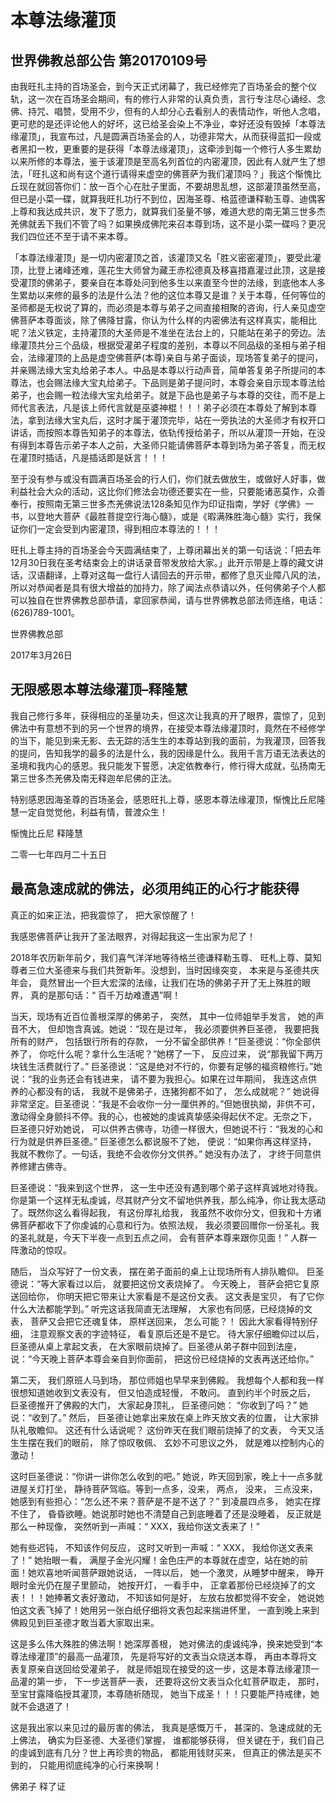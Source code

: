 # 本尊法缘灌顶

## 世界佛教总部公告 第20170109号


由我旺扎主持的百场圣会，到今天正式闭幕了，我已经修完了百场圣会的整个仪轨，这一次在百场圣会期间，有的修行人非常的认真负责，言行专注尽心诵经、念佛、持咒、唱赞，受用不少，但有的人却分心去看别人的表情动作，听他人念唱，更可悲的是还评论他人的好坏，这已给圣会染上不净业，幸好还没有毁掉「本尊法缘灌顶」，我宣布过，凡是圆满百场圣会的人，功德非常大，从而获得蓝扣一段或者黑扣一枚，更重要的是获得「本尊法缘灌顶」，这牵涉到每一个修行人多生累劫以来所修的本尊法，鉴于该灌顶是至高名列首位的内密灌顶，因此有人就产生了想法，「旺扎这和尚有这个道行请得来虚空的佛菩萨为我们灌顶吗？」我这个惭愧比丘现在就回答你们：放一百个心在肚子里面，不要胡思乱想，这部灌顶虽然至高，但已是小菜一碟，就算我旺扎功行不到位，因海圣尊、格蓝德谦释勒玉尊、迪偶客上尊和我达成共识，发下了愿力，就算我们圣量不够，难道大悲的南无第三世多杰羌佛就丢下我们不管了吗？如果换成佛陀来召本尊到场，这不是小菜一碟吗？更况我们四位还不至于请不来本尊。


「本尊法缘灌顶」是一切内密灌顶之首，该灌顶又名「胜义密密灌顶」，要受此灌顶，比登上诸峰还难，莲花生大师曾为藏王赤松德真及移喜措嘉灌过此顶，这是接受灌顶的佛弟子，要亲自在本尊处问到他多生以来直至今世的法缘，到底他本人多生累劫以来修的最多的法是什么法？他的这位本尊又是谁？关于本尊，任何等位的圣师都是无权说了算的，而必须是本尊与弟子之间直接相聚的咨询，行人亲见虚空佛菩萨本尊面谈，除了佛降甘露，你认为什么样的内密佛法有这样真实，能相比呢？法义铁定，主持灌顶的大圣师是不准坐在法台上的，只能站在弟子的旁边。法缘灌顶共分三个品级，根据受灌弟子程度的差别，本尊以不同品级的圣相与弟子相会，法缘灌顶的上品是虚空佛菩萨(本尊)亲自与弟子面谈，现场答复弟子的提问，并亲赐法缘大宝丸给弟子本人。中品是本尊以行动声音，简单答复弟子所提问的本尊法，也会赐法缘大宝丸给弟子。下品则是弟子提问时，本尊会亲自示现本尊法给弟子，也会赐一粒法缘大宝丸给弟子。就是下品也是弟子与本尊的交往，而不是上师代言表法，凡是该上师代言就是巫婆神棍！！！弟子必须在本尊处了解到本尊法，拿到法缘大宝丸后，这时才属于灌顶完毕，站在一旁执法的大圣师才有权开口讲话，而按照本尊告知弟子的本尊法，依轨传授给弟子，所以从灌顶一开始，在没有得到本尊告示弟子本人之前，大圣师只能请佛菩萨本尊到场为弟子答复，而无权在灌顶时插话，凡是插话即是妖言！！！


至于没有参与或没有圆满百场圣会的行人们，你们就去做放生，或做好人好事，做利益社会大众的活动，这比你们修法会功德还要实在一些，只要能诸恶莫作，众善奉行，按照南无第三世多杰羌佛说法128条知见作为印证指南，学好《学佛》一书，以登地大菩萨《最胜菩提空行海心髓》，或是《暇满殊胜海心髓》实行，我保证你们一定会受到内密灌顶，得到相应本尊法的！！！


旺扎上尊主持的百场圣会今天圆满结束了，上尊闭幕出关的第一句话说：「把去年12月30日我在圣考结束会上的讲话录音带发放给大家。」此开示带是上尊的藏文讲话，汉语翻译，上尊对这每一盘行人请回去的开示带，都修了息灭业障八风的法，所以对恭闻者是具有很大增益的加持力，除了闻法点恭请以外，任何佛弟子个人都可以独自在世界佛教总部恭请，拿回家恭闻，请与世界佛教总部法师连络，电话：(626)789-1001。

世界佛教总部

2017年3月26日

## 无限感恩本尊法缘灌顶–释隆慧


我自己修行多年，获得相应的圣量功夫，但这次让我真的开了眼界，震惊了，见到佛法中有意想不到的另一个世界的境界，在接受本尊法缘灌顶时，竟然在不经修学的当下，能见到来无影、去无踪的活生生的本尊站到我的面前，为我灌顶，回答我的提问，告知我学的最多的法是什么，我的因缘是什么。我用千言万语无法表达的圣境和我内心的感恩。我只能发下誓愿，决定依教奉行，修行得大成就，弘扬南无第三世多杰羌佛及南无释迦牟尼佛的正法。


特别感恩因海圣尊的百场圣会，感恩旺扎上尊，感恩本尊法缘灌顶，惭愧比丘尼隆慧一定自觉觉他，利益有情，普渡众生！

惭愧比丘尼 释隆慧

二零一七年四月二十五日

## 最高急速成就的佛法，必须用纯正的心行才能获得


真正的如来正法，把我震惊了， 把大家惊醒了！


我感恩佛菩萨让我开了圣法眼界，对得起我这一生出家为尼了！


2018年农历新年前夕，我们喜气洋洋地等待格兰德谦释勒玉尊、 旺札上尊、莫知尊者三位大圣德来与我们共贺新年。没想到，当时因缘突变， 本来是与圣德共庆年会， 竟然冒出一个巨大宏深的法缘，让我们在场的佛弟子开了无上殊胜的眼界， 真的是那句话：“ 百千万劫难遭遇”啊！


当天，现场有近百位善根深厚的佛弟子， 突然， 其中一位师姐举手发言， 她的声音不大， 但却饱含真诚。她说：“现在是过年， 我必须要供养巨圣德， 我要把我所有的财产， 包括银行所有的存款， 一分不留全部供养！”巨圣德说：“你全部供养了， 你吃什么呢？拿什么生活呢？”她楞了一下， 反应过来， 说“那我留下两万块钱生活费就行了。” 巨圣德说：“这是绝对不行的，你要有足够的福资粮修行。”她说：“我的业务还会有钱进来， 请不要为我担心。如果在过年期间， 我连这点供养的心都没有的话， 我就不是佛弟子，连猪狗都不如了， 怎么成就呢？” 她说得非常坚定。巨圣德说：“我是不会收你一分一厘供养的。”但她很执拗，非供不可，激动得全身颤抖不停。我的心，也被她的虔诚真挚感染得起伏不定。无奈之下， 巨圣德只好劝她说， 可以供养古佛寺，功德一样很大，但她说不行：“我发的心和行为就是供养巨圣德。” 巨圣德怎么都说服不了她， 便说：“如果你再这样坚持， 我就不教你了。一句话，我绝不会收你分文供养。” 她没有办法了， 才终于同意供养修建古佛寺。


巨圣德说：“我来到这个世界， 这一生中还没有遇到哪个弟子这样真诚地对待我。你是第一个这样无私虔诚，尽其财产分文不留地供养我，那么纯净，你让我太感动了。既然你这么看得起我， 有这份厚礼给我， 我虽然不收你分文，但我和十方诸佛菩萨都收下了你虔诚的心意和行为。依照法规， 我必须要回赠你一份圣礼。我的圣礼就是，今天下半夜一点到五点之间， 会有菩萨本尊来跟你见面！” 人群一阵激动的惊叹。


随后， 当众写好了一份文表， 摆在弟子面前的桌上让现场所有人排队瞻仰。 巨圣德说：“等大家看过以后， 就要把这份文表烧掉了。 今天晚上， 菩萨会把它复原送回给你， 你明天把它带来让大家看是不是这份文表。 这文表是宝贝， 有了它你什么大法都能学到。” 听完这话我简直无法理解， 大家也有同感，已经烧掉的文表， 菩萨又会把它还魂复体， 原样送回来， 怎么可能？！ 因此大家看得特别仔细， 注意观察文表的字迹特征， 看复原后还是不是它。 待大家仔细瞻仰过以后， 巨圣德从桌上拿起文表， 在大家眼前烧掉了。巨圣德从弟子群中回到法座，说：“今天晚上菩萨本尊会亲自到你面前， 把这份已经烧掉的文表再送还给你。”


第二天， 我们原班人马到场， 那位师姐也早早来到佛殿。 我想每个人都和我一样很想知道她收到文表没有， 但又怕造成轻慢， 不敢问。 直到约半个时辰之后， 巨圣德推开了佛殿的大门， 大家起身顶礼， 巨圣德问她： “你收到了吗？” 她说：“收到了。” 然后， 巨圣德让她拿出来放在桌上昨天放文表的位置， 让大家排队礼敬瞻仰。 这还有什么话说呢？ 这份昨天在我们眼前烧掉了的文表， 今天又活生生摆在我们的眼前， 除了惊叹敬佩、 玄妙不可思议之外， 就是难以控制内心的激动！


这时巨圣德说：“你讲一讲你怎么收到的吧。” 她说，昨天回到家，晚上十一点多就进屋关灯打坐， 静待菩萨驾临。等到一点多，没来， 两点， 没来， 三点没来， 她感到有些担心：“怎么还不来？菩萨是不是不送了？” 到凌晨四点多， 她实在撑不住了， 昏昏欲睡。她说那时她也不清楚自己到底睡着了还是没睡着， 反正就是那么一种现像， 突然听到一声喊：“ XXX，我给你送文表来了！”


她有些迟钝， 不知该作何反应， 这时又听到一声喊：“ XXX， 我给你送文表来了！” 她抬眼一看， 满屋子金光闪耀！金色庄严的本尊就在虚空，站在她的前面！她欢喜地听闻菩萨跟她说话， 一阵以后， 她一个激灵，从睡梦中醒来， 睁开眼时金光仍在屋子里颤动， 她按开灯， 一看手中， 正拿着那份已经烧掉了的文表！！！她捧著文表好激动， 不知该如何是好， 左放右放都觉得不安全， 她说她怕这文表飞掉了！她用另一张白纸仔细将文表包起来揣进怀里， 一直到晚上来到佛殿见到巨圣德才敢当着大家取出来。


这是多么伟大殊胜的佛法啊！她深厚善根， 她对佛法的虔诚纯净，换来她受到“本尊法缘灌顶”的最高一品灌顶， 先是将写好的文表当众烧送本尊， 再由本尊将文表复原亲自送回给受灌弟子， 就是师姐现在接受的这一步，这是本尊法缘灌顶一品灌的第一步， 下一步送菩萨一表， 还要将这份文表当众化虹菩萨取走， 那时， 至宝甘露降临授其灌顶，本尊随祈随现， 她当下成圣！！！只要能严持戒律，她就不会退道了！


这是我出家以来见过的最厉害的佛法， 我真是感慨万千， 甚深的、急速成就的无上佛法， 确实为巨圣德、大圣德们掌握， 谁都能够获得， 但关键在于，我们自己的虔诚到底有几分？世上再珍贵的物品， 都能用钱财买来， 但真正的佛法是买不到的， 只能用彻底纯净的心行来换啊！


佛弟子 释了证